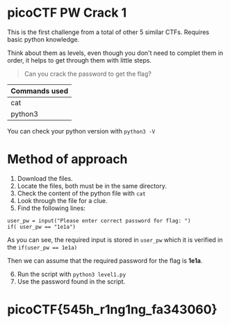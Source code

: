 # picoCTF PW Crack 1

This is the first challenge from a total of other 5 similar CTFs. Requires basic python knowledge.

Think about them as levels, even though you don't need to complet them in order,
it helps to get through them with little steps.
> Can you crack the password to get the flag?


| Commands used  | 
| ------------- | 
| cat | 
| python3 |  

You can check your python version with `python3 -V`

# Method of approach

1. Download the files.
2. Locate the files, both must be in the same directory. 
3. Check the content of the python file with `cat`
4. Look through the file for a clue.
5. Find the following lines:

`user_pw = input("Please enter correct password for flag: ")`<br>
`if( user_pw == "1e1a")`

As you can see, the required input is stored in `user_pw` which it is verified in the `if(user_pw == 1e1a)`

Then we can assume that the required password for the flag is **1e1a**.

6. Run the script with `python3 level1.py`
7. Use the password found in the script.

# picoCTF{545h_r1ng1ng_fa343060}
